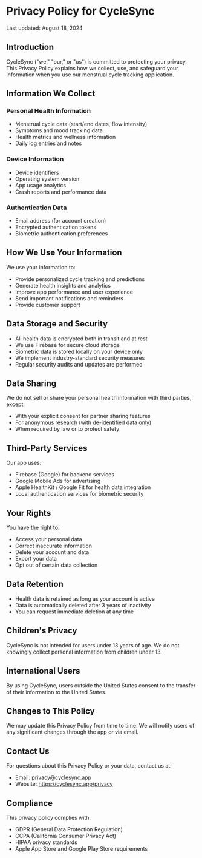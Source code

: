 # Privacy Policy for CycleSync

Last updated: August 18, 2024

## Introduction

CycleSync ("we," "our," or "us") is committed to protecting your privacy. This Privacy Policy explains how we collect, use, and safeguard your information when you use our menstrual cycle tracking application.

## Information We Collect

### Personal Health Information
- Menstrual cycle data (start/end dates, flow intensity)
- Symptoms and mood tracking data
- Health metrics and wellness information
- Daily log entries and notes

### Device Information
- Device identifiers
- Operating system version
- App usage analytics
- Crash reports and performance data

### Authentication Data
- Email address (for account creation)
- Encrypted authentication tokens
- Biometric authentication preferences

## How We Use Your Information

We use your information to:
- Provide personalized cycle tracking and predictions
- Generate health insights and analytics
- Improve app performance and user experience
- Send important notifications and reminders
- Provide customer support

## Data Storage and Security

- All health data is encrypted both in transit and at rest
- We use Firebase for secure cloud storage
- Biometric data is stored locally on your device only
- We implement industry-standard security measures
- Regular security audits and updates are performed

## Data Sharing

We do not sell or share your personal health information with third parties, except:
- With your explicit consent for partner sharing features
- For anonymous research (with de-identified data only)
- When required by law or to protect safety

## Third-Party Services

Our app uses:
- Firebase (Google) for backend services
- Google Mobile Ads for advertising
- Apple HealthKit / Google Fit for health data integration
- Local authentication services for biometric security

## Your Rights

You have the right to:
- Access your personal data
- Correct inaccurate information
- Delete your account and data
- Export your data
- Opt out of certain data collection

## Data Retention

- Health data is retained as long as your account is active
- Data is automatically deleted after 3 years of inactivity
- You can request immediate deletion at any time

## Children's Privacy

CycleSync is not intended for users under 13 years of age. We do not knowingly collect personal information from children under 13.

## International Users

By using CycleSync, users outside the United States consent to the transfer of their information to the United States.

## Changes to This Policy

We may update this Privacy Policy from time to time. We will notify users of any significant changes through the app or via email.

## Contact Us

For questions about this Privacy Policy or your data, contact us at:
- Email: privacy@cyclesync.app
- Website: https://cyclesync.app/privacy

## Compliance

This privacy policy complies with:
- GDPR (General Data Protection Regulation)
- CCPA (California Consumer Privacy Act)
- HIPAA privacy standards
- Apple App Store and Google Play Store requirements
